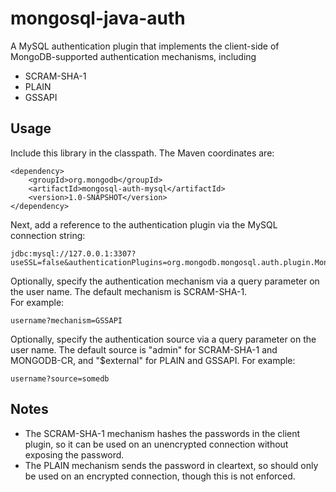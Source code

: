 # mongosql-java-auth
A MySQL authentication plugin that implements the client-side of MongoDB-supported authentication mechanisms, including

* SCRAM-SHA-1
* PLAIN
* GSSAPI

## Usage

Include this library in the classpath.  The Maven coordinates are:

    <dependency>
        <groupId>org.mongodb</groupId>
        <artifactId>mongosql-auth-mysql</artifactId>
        <version>1.0-SNAPSHOT</version>
    </dependency>

Next, add a reference to the authentication plugin via the MySQL connection string:

    jdbc:mysql://127.0.0.1:3307?useSSL=false&authenticationPlugins=org.mongodb.mongosql.auth.plugin.MongoSqlAuthenticationPlugin

Optionally, specify the authentication mechanism via a query parameter on the user name.  The default mechanism is SCRAM-SHA-1.  
For example:

    username?mechanism=GSSAPI   

Optionally, specify the authentication source via a query parameter on the user name.  The default source is "admin" for 
SCRAM-SHA-1 and MONGODB-CR, and "$external" for PLAIN and GSSAPI. For example:

    username?source=somedb

## Notes

* The SCRAM-SHA-1 mechanism hashes the passwords in the client plugin, so it can be used on an unencrypted connection without exposing 
the password.
* The PLAIN mechanism sends the password in cleartext, so should only be used on an encrypted connection, though this is not enforced.


